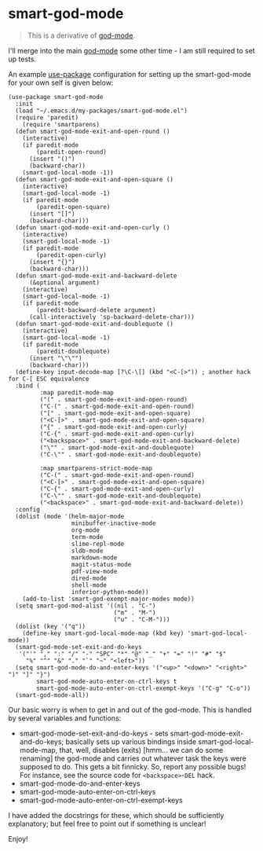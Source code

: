 # smart-god-mode

>This is a derivative of [god-mode](https://github.com/chrisdone/god-mode).

I'll merge into the main [god-mode](https://github.com/chrisdone/god-mode) some other time - I am still required to set up tests.

An example [use-package](https://www.masteringemacs.org/article/spotlight-use-package-a-declarative-configuration-tool) configuration for setting up the smart-god-mode for your own self is given below:


```emacs-lisp
(use-package smart-god-mode
  :init
  (load "~/.emacs.d/my-packages/smart-god-mode.el")
  (require 'paredit)
	(require 'smartparens)
  (defun smart-god-mode-exit-and-open-round ()
    (interactive)
    (if paredit-mode
        (paredit-open-round)
      (insert "()")
      (backward-char))
    (smart-god-local-mode -1))
  (defun smart-god-mode-exit-and-open-square ()
    (interactive)
    (smart-god-local-mode -1)
    (if paredit-mode
        (paredit-open-square)
      (insert "[]")
      (backward-char)))
  (defun smart-god-mode-exit-and-open-curly ()
    (interactive)
    (smart-god-local-mode -1)
    (if paredit-mode
        (paredit-open-curly)
      (insert "{}")
      (backward-char)))
  (defun smart-god-mode-exit-and-backward-delete
      (&optional argument)
    (interactive)
    (smart-god-local-mode -1)
    (if paredit-mode
        (paredit-backward-delete argument)
      (call-interactively 'sp-backward-delete-char)))
  (defun smart-god-mode-exit-and-doublequote ()
    (interactive) 
    (smart-god-local-mode -1) 
    (if paredit-mode
        (paredit-doublequote) 
      (insert "\"\"")
      (backward-char)))
  (define-key input-decode-map [?\C-\[] (kbd "<C-[>")) ; another hack for C-[ ESC equivalence
  :bind (
         :map paredit-mode-map
         ("(" . smart-god-mode-exit-and-open-round) 
         ("C-(" . smart-god-mode-exit-and-open-round)
         ("[" . smart-god-mode-exit-and-open-square) 
         ("<C-[>" . smart-god-mode-exit-and-open-square)
         ("{" . smart-god-mode-exit-and-open-curly)
         ("C-{" . smart-god-mode-exit-and-open-curly)
         ("<backspace>" . smart-god-mode-exit-and-backward-delete)
         ("\"" . smart-god-mode-exit-and-doublequote)
         ("C-\"" . smart-god-mode-exit-and-doublequote)

         :map smartparens-strict-mode-map
         ("C-(" . smart-god-mode-exit-and-open-round)
         ("<C-[>" . smart-god-mode-exit-and-open-square)
         ("C-{" . smart-god-mode-exit-and-open-curly)
         ("C-\"" . smart-god-mode-exit-and-doublequote)
         ("<backspace>" . smart-god-mode-exit-and-backward-delete))
  :config
  (dolist (mode '(helm-major-mode
                  minibuffer-inactive-mode
                  org-mode
                  term-mode
                  slime-repl-mode
                  sldb-mode
                  markdown-mode
                  magit-status-mode
                  pdf-view-mode
                  dired-mode
                  shell-mode
                  inferior-python-mode))
    (add-to-list 'smart-god-exempt-major-modes mode))
  (setq smart-god-mod-alist '((nil . "C-")
                              ("m" . "M-")
                              ("u" . "C-M-")))
  (dolist (key '("q"))
    (define-key smart-god-local-mode-map (kbd key) 'smart-god-local-mode))
  (smart-god-mode-set-exit-and-do-keys
   '("'" "," ":" "/" "-" "SPC" "*" "@" "_" "+" "=" "!" "#" "$"
     "%" "^" "&" "." "`" "~" "<left>"))
  (setq smart-god-mode-do-and-enter-keys '("<up>" "<down>" "<right>" ")" "]" "}")
        smart-god-mode-auto-enter-on-ctrl-keys t
        smart-god-mode-auto-enter-on-ctrl-exempt-keys '("C-g" "C-o"))
  (smart-god-mode-all))
```  

Our basic worry is when to get in and out of the god-mode. This is handled by several variables and functions:

- smart-god-mode-set-exit-and-do-keys - sets smart-god-mode-exit-and-do-keys; basically sets up various bindings inside smart-god-local-mode-map, that, well, disables (exits) [hmm... we can do some renaming] the god-mode and carries out whatever task the keys were supposed to do. This gets a bit finnicky. So, report any possible bugs! For instance, see the source code for `<backspace>`-`DEL` hack.
- smart-god-mode-do-and-enter-keys
- smart-god-mode-auto-enter-on-ctrl-keys
- smart-god-mode-auto-enter-on-ctrl-exempt-keys

I have added the docstrings for these, which should be sufficiently explanatory; but feel free to point out if something is unclear!

Enjoy!
